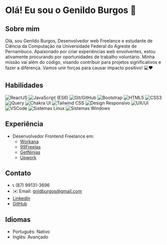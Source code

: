 # Olá! Eu sou o Genildo Burgos 👋

## Sobre mim
Olá, sou Genildo Burgos, Desenvolvedor web Freelance e estudante de Ciência da Computação na Universidade Federal do Agreste de Pernambuco. Apaixonado por criar experiências web envolventes, estou ativamente procurando por oportunidades de trabalho voluntário. Minha missão vai além do código, visando contribuir para projetos significativos e fazer a diferença. Vamos unir forças para causar impacto positivo! 💻❤️


## Habilidades
![ReactJS](https://img.shields.io/badge/ReactJS-61DAFB?style=for-the-badge&logo=react&logoColor=white)
![JavaScript (ES6)](https://img.shields.io/badge/JavaScript-ES6-F7DF1E?style=for-the-badge&logo=javascript&logoColor=white)
![Git/GitHub](https://img.shields.io/badge/Git-GitHub-181717?style=for-the-badge&logo=git&logoColor=white)
![Bootstrap](https://img.shields.io/badge/Bootstrap-7952B3?style=for-the-badge&logo=bootstrap&logoColor=white)
![HTML5](https://img.shields.io/badge/HTML5-E34F26?style=for-the-badge&logo=html5&logoColor=white)
![CSS3](https://img.shields.io/badge/CSS3-1572B6?style=for-the-badge&logo=css3&logoColor=white)
![jQuery](https://img.shields.io/badge/jQuery-0769AD?style=for-the-badge&logo=jquery&logoColor=white)
![Chakra UI](https://img.shields.io/badge/Chakra_UI-319795?style=for-the-badge&logo=chakra-ui&logoColor=white)
![Tailwind CSS](https://img.shields.io/badge/Tailwind_CSS-38B2AC?style=for-the-badge&logo=tailwind-css&logoColor=white)
![Design Responsivo](https://img.shields.io/badge/Design_Responsivo-%23121011?style=for-the-badge&logo=responsive&logoColor=white)
![UX/UI](https://img.shields.io/badge/UX/UI-%230077B5?style=for-the-badge)
![VSCode](https://img.shields.io/badge/VSCode-007ACC?style=for-the-badge&logo=visual-studio-code&logoColor=white)
![Sistemas Linux](https://img.shields.io/badge/Linux-333333?style=for-the-badge&logo=linux&logoColor=white)
![Sistemas Windows](https://img.shields.io/badge/Windows-0078D6?style=for-the-badge&logo=windows&logoColor=white)

## Experiência
- Desenvolvedor Frontend Freelance em:
  - [Workana](https://www.workana.com/)
  - [99Freelas](https://www.99freelas.com.br/)
  - [GetNinjas](https://www.getninjas.com.br/)
  - [Upwork](https://www.upwork.com/)

## Contato
- 📞 (87) 99131-3696
- ✉️ Email: gnldburgos@gmail.com
- [LinkedIn](https://www.linkedin.com/in/genildo-burgos/)
- [GitHub](https://github.com/genildoburgos)

## Idiomas
- Português: Nativo
- Inglês: Avançado



